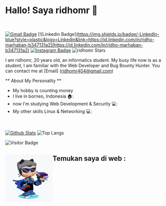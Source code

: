 <h1>Hallo! Saya ridhomr 👋</h1><br>

[![Gmail Badge](https://img.shields.io/badge/-Gmail-white?style=plastic&logo=Gmail&link=mailto:ridhomr404@gmail.com)](mailto:ridhomr404@gmail.com)
[![Linkedin Badge](https://img.shields.io/badge/-LinkedIn-blue?style=plastic&logo=Linkedin&link=https://id.linkedin.com/in/ridho-marhaban-b347131a2](https://id.linkedin.com/in/ridho-marhaban-b347131a2) 
[![Instagram Badge](https://img.shields.io/badge/-Instagram-white?style=plastic&logo=instagram&link=https://www.instagram.com/ridhomarhaban/?hl=id)](https://www.instagram.com/ridhomarhaban/?hl=id)
![ridhomr Stars](https://img.shields.io/github/stars/ridhomr?affiliations=OWNER&style=social)

I am ridhomr, 20 years old, an informatics student. My busy life now is as a student, I am familiar with the Web Developer and Bug Bounty Hunter. You can contact me at [Email] (ridhomr404@gmail.com)

** About My Personality **

- My hobby is counting money
- I live in borneo, Indonesia 🏠:
- now I'm studying Web Development & Security 💻:
- My other skills Linux & Networking 💻:

&nbsp;

[![Github Stats](https://github-readme-stats.vercel.app/api?username=ridhomr&theme=cobalt&show_icons=true)](https://github.com/ridhomr)
![Top Langs](https://github-readme-stats.vercel.app/api/top-langs/?username=ridhomr&hide=TeX&layout=compact&theme=cobalt)

![Visitor Badge](https://visitor-badge.laobi.icu/badge?page_id=ridhomr.ridhomr)
        
## Temukan saya di web : <img align="left" width="150" height="150" src="https://github.com/ScriptAutomate/ScriptAutomate/blob/master/img/scriptautomate-octocat-rotating.gif?raw=true">

